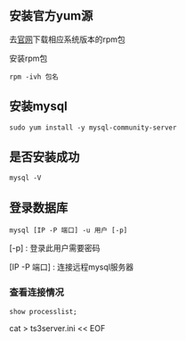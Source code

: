 ## 安装官方yum源
去[官网](https://dev.mysql.com/downloads/repo/yum/)下载相应系统版本的rpm包

安装rpm包
```shell
rpm -ivh 包名
```
## 安装mysql
```shell
sudo yum install -y mysql-community-server
```
## 是否安装成功

```shell
mysql -V
```
##  登录数据库
```shell
mysql [IP -P 端口] -u 用户 [-p]
```

\[-p\] : 登录此用户需要密码

\[IP -P 端口\] : 连接远程mysql服务器
### 查看连接情况
```mysql
show processlist;
```

cat > ts3server.ini << EOF

